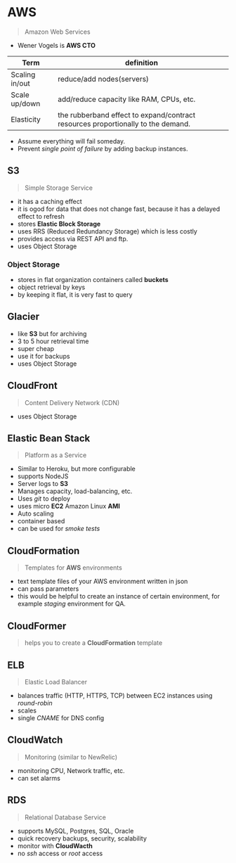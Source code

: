 # AWS

> Amazon Web Services

- Wener Vogels is **AWS CTO**


Term | definition
---------- | --------
Scaling in/out | reduce/add nodes(servers)
Scale up/down | add/reduce capacity like RAM, CPUs, etc.
Elasticity | the rubberband effect to expand/contract resources proportionally to the demand.

- Assume everything will fail someday.
- Prevent *single point of failure* by adding backup instances.

## S3

> Simple Storage Service

- it has a caching effect
- it is ogod for data that does not change fast, because it has a delayed effect to refresh
- stores **Elastic Block Storage**
- uses RRS (Reduced Redundancy Storage) which is less costly
- provides access via REST API and ftp.
- uses Object Storage

### Object Storage

- stores in flat organization containers called **buckets**
- object retrieval by keys
- by keeping it flat, it is very fast to query

## Glacier

- like **S3** but for archiving
- 3 to 5 hour retrieval time
- super cheap
- use it for backups 
- uses Object Storage

## CloudFront

> Content Delivery Network (CDN)

- uses Object Storage

## Elastic Bean Stack

> Platform as a Service

- Similar to Heroku, but more configurable
- supports NodeJS
- Server logs to **S3**
- Manages capacity, load-balancing, etc.
- Uses *git* to deploy
- uses micro **EC2** Amazon Linux **AMI**
- Auto scaling
- container based
- can be used for *smoke tests*

## CloudFormation

> Templates for **AWS** environments

- text template files of your AWS environment written in json
- can pass parameters
- this would be helpful to create an instance of certain environment, for example *staging* environment for QA.

## CloudFormer

> helps you to create a **CloudFormation** template


## ELB
> Elastic Load Balancer

- balances traffic (HTTP, HTTPS, TCP) between EC2 instances using *round-robin*
- scales
- single *CNAME* for DNS config

## CloudWatch

> Monitoring (similar to NewRelic)

- monitoring CPU, Network traffic, etc.
- can set alarms

## RDS

> Relational Database Service

- supports MySQL, Postgres, SQL, Oracle
- quick recovery backups, security, scalability
- monitor with **CloudWacth**
- no *ssh* access or *root* access

